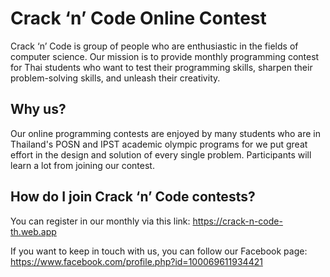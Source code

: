 # Crack ‘n’ Code Online Contest

Crack ‘n’ Code is group of people who are enthusiastic in the fields of computer science. Our mission is to provide monthly programming contest for Thai students who want to test their programming skills, sharpen their problem-solving skills, and unleash their creativity.

## Why us?

Our online programming contests are enjoyed by many students who are in Thailand's POSN and IPST academic olympic programs for we put great effort in the design and solution of every single problem. Participants will learn a lot from joining our contest.

## How do I join Crack ‘n’ Code contests?
You can register in our monthly via this link: https://crack-n-code-th.web.app

If you want to keep in touch with us, you can follow our Facebook page: https://www.facebook.com/profile.php?id=100069611934421
